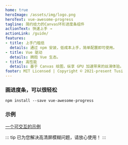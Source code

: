 ```yaml
---
home: true
heroImage: /assets/img/logo.png
heroText: vue-awesome-progress
tagline: 简约给力的Canvas环形进度条组件
actionText: 快速上手 →
actionLink: /guide/
features:
- title: 上手门槛低
  details: 通过 npm 安装，低成本上手，简单配置即可使用。
- title: Vue 驱动
  details: 拥抱 Vue 生态。
- title: 高性能
  details: 基于 Canvas 绘图，纵享 GPU 加速带来的丝滑体验。
footer: MIT Licensed | Copyright © 2021-present Tusi
---
```


### 画进度条，可以很轻松

```shell
npm install --save vue-awesome-progress
```

### 示例

[一个可交互的示例](/demo/)

::: tip
已为您解决高清屏模糊问题，请放心使用！
:::
